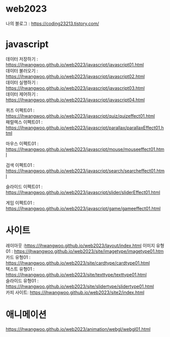 # web2023

나의 블로그 : https://coding23213.tistory.com/   


# javascript
데이터 저장하기 : https://jhwangwoo.github.io/web2023/javascript/javascript01.html   
데이터 불러오기 : https://jhwangwoo.github.io/web2023/javascript/javascript02.html   
데이터 실행하기 : https://jhwangwoo.github.io/web2023/javascript/javascript03.html   
데이터 제어하기 : https://jhwangwoo.github.io/web2023/javascript/javascript04.html   

퀴즈 이펙트01 : https://jhwangwoo.github.io/web2023/javascript/quiz/quizeffect01.html   
패럴렉스 이펙트01 : https://jhwangwoo.github.io/web2023/javascript/parallax/parallaxEffect01.html

마우스 이펙트01 : https://jhwangwoo.github.io/web2023/javascript/mouse/mouseeffect01.html

검색 이펙트01 : https://jhwangwoo.github.io/web2023/javascript/search/searcheffect01.html

슬라이드 이펙트01 : https://jhwangwoo.github.io/web2023/javascript/slider/sliderEffect01.html

게임 이펙트01 : https://jhwangwoo.github.io/web2023/javascript/game/gameeffect01.html  
 


# 사이트
레이아웃 :https://jhwangwoo.github.io/web2023/layout/index.html
이미지 유형01 : https://jhwangwoo.github.io/web2023/site/imagetype/imagetype01.htm   
카드 유형01 : https://jhwangwoo.github.io/web2023/site/cardtype/cardtype01.html   
텍스트 유형01 : https://jhwangwoo.github.io/web2023/site/texttype/texttype01.html   
슬라이드 유형01 : https://jhwangwoo.github.io/web2023/site/slidertype/slidertype01.html   
카피 사이트: https://jhwangwoo.github.io/web2023/site2/index.html

# 애니메이션 
https://jhwangwoo.github.io/web2023/animation/webgl/webgl01.html

